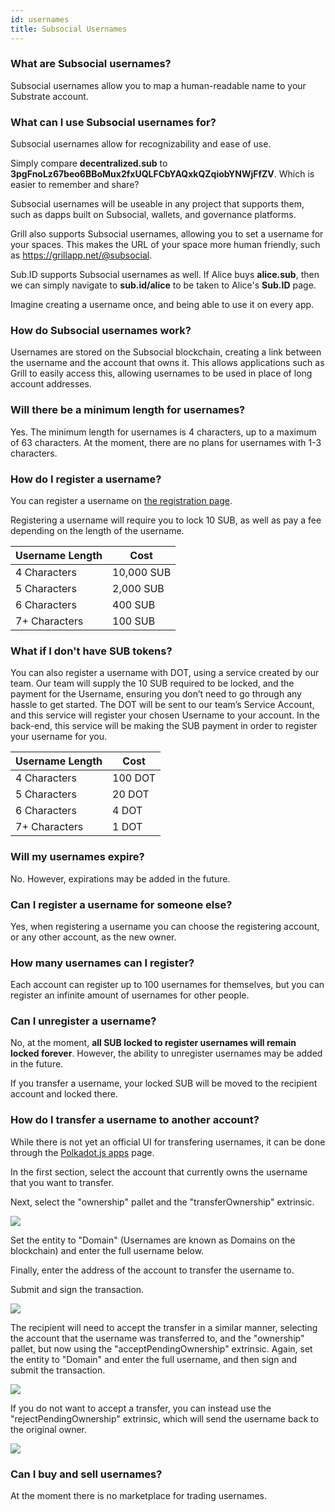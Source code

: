 ```yaml
---
id: usernames
title: Subsocial Usernames
---
```


### What are Subsocial usernames?
Subsocial usernames allow you to map a human-readable name to your Substrate account.

### What can I use Subsocial usernames for?
Subsocial usernames allow for recognizability and ease of use.

Simply compare **decentralized.sub** to **3pgFnoLz67beo6BBoMux2fxUQLFCbYAQxkQZqiobYNWjFfZV**. 
Which is easier to remember and share?

Subsocial usernames will be useable in any project that supports them, 
such as dapps built on Subsocial, wallets, and governance platforms.

Grill also supports Subsocial usernames, allowing you to set a username for your spaces. 
This makes the URL of your space more human friendly, such as https://grillapp.net/@subsocial.

Sub.ID supports Subsocial usernames as well. If Alice buys **alice.sub**, 
then we can simply navigate to **sub.id/alice** to be taken to Alice's **Sub.ID** page.

Imagine creating a username once, and being able to use it on every app.

### How do Subsocial usernames work?
Usernames are stored on the Subsocial blockchain, creating a link between the username and the account that owns it.
This allows applications such as Grill to easily access this, 
allowing usernames to be used in place of long account addresses.

### Will there be a minimum length for usernames?
Yes. The minimum length for usernames is 4 characters, up to a maximum of 63 characters. 
At the moment, there are no plans for usernames with 1-3 characters.

### How do I register a username?
You can register a username on [the registration page](https://grillapp.net/dd).

Registering a username will require you to lock 10 SUB, as well as pay a fee depending on the length of the username.

| Username Length | Cost |
|--|--|
| 4 Characters | 10,000 SUB |
| 5 Characters | 2,000 SUB |
| 6 Characters | 400 SUB |
| 7+ Characters | 100 SUB |

### What if I don't have SUB tokens?
You can also register a username with DOT, using a service created by our team. 
Our team will supply the 10 SUB required to be locked, and the payment for the Username, 
ensuring you don’t need to go through any hassle to get started. The DOT will be sent to our team’s Service Account, 
and this service will register your chosen Username to your account. 
In the back-end, this service will be making the SUB payment in order to register your username for you.

| Username Length | Cost |
|--|--|
| 4 Characters | 100 DOT |
| 5 Characters | 20 DOT |
| 6 Characters | 4 DOT |
| 7+ Characters | 1 DOT |

### Will my usernames expire?
No. However, expirations may be added in the future.

### Can I register a username for someone else?
Yes, when registering a username you can choose the registering account, or any other account, as the new owner.

### How many usernames can I register?
Each account can register up to 100 usernames for themselves, but you can register an infinite amount of usernames for other people.

### Can I unregister a username?
No, at the moment, **all SUB locked to register usernames will remain locked forever**. 
However, the ability to unregister usernames may be added in the future.

If you transfer a username, your locked SUB will be moved to the recipient account and locked there.

### How do I transfer a username to another account?
While there is not yet an official UI for transfering usernames, it can be done through 
the [Polkadot.js apps](https://polkadot.js.org/apps/?rpc=wss%3A%2F%2Fsubsocial-rpc.dwellir.com#/extrinsics) page.

In the first section, select the account that currently owns the username that you want to transfer.

Next, select the "ownership" pallet and the "transferOwnership" extrinsic.

![](../../../static/img/GetSUB/domaintransfer1.png)

Set the entity to "Domain" (Usernames are known as Domains on the blockchain) and enter the full username below.

Finally, enter the address of the account to transfer the username to.

Submit and sign the transaction.

![](../../../static/img/GetSUB/domaintransfer2.png)

The recipient will need to accept the transfer in a similar manner, selecting the account that the username was transferred to, and the "ownership" pallet, 
but now using the "acceptPendingOwnership" extrinsic. Again, set the entity to "Domain" and enter the full username, 
and then sign and submit the transaction.

![](../../../static/img/GetSUB/domaintransfer3.png)

If you do not want to accept a transfer, you can instead use the "rejectPendingOwnership" extrinsic, which will send the username back to the original owner.

![](../../../static/img/GetSUB/domaintransfer4.png)

### Can I buy and sell usernames?
At the moment there is no marketplace for trading usernames.
